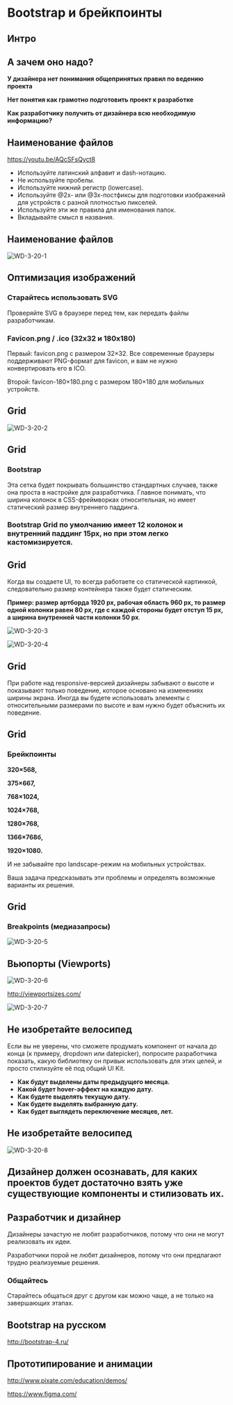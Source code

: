 # Bootstrap и брейкпоинты

## Интро

## А зачем оно надо?

**У дизайнера нет понимания общепринятых правил по ведению проекта**

**Нет понятия как грамотно подготовить проект к разработке**

**Как разработчику получить от дизайнера всю необходимую информацию?**

## Наименование файлов

https://youtu.be/AQcSFsQyct8

- Используйте латинский алфавит и dash-нотацию.
- Не используйте пробелы.
- Используйте нижний регистр (lowercase).
- Используйте @2x- или @3x-постфиксы для подготовки изображений для устройств с разной плотностью пикселей.
- Используйте эти же правила для именования папок.
- Вкладывайте смысл в названия.

## Наименование файлов

![WD-3-20-1](images/2019/03/wd-3-20-1.png)

## Оптимизация изображений

### Старайтесь использовать SVG

Проверяйте SVG в браузере перед тем, как передать файлы разработчикам.

### Favicon.png / .ico (32х32 и 180x180)

Первый: favicon.png с размером 32×32. Все современные браузеры поддерживают PNG-формат для favicon, и вам не нужно конвертировать его в ICO.

Второй: favicon-180×180.png с размером 180×180 для мобильных устройств.

## Grid

![WD-3-20-2](images/2019/03/wd-3-20-2.png)

## Grid

### Bootstrap

Эта сетка будет покрывать большинство стандартных случаев, также она проста в настройке для разработчика. Главное понимать, что ширина колонок в CSS-фреймворках относительная, но имеет статический размер внутреннего паддинга.

### Bootstrap Grid по умолчанию имеет 12 колонок и внутренний паддинг 15px, но при этом легко кастомизируется.

## Grid

Когда вы создаете UI, то всегда работаете со статической картинкой, следовательно размер контейнера также будет статическим.

**Пример: размер артборда 1920 px, рабочая область 960 px, то размер одной колонки равен 80 px, где с каждой стороны будет отступ 15 px, а ширина внутренней части колонки 50 px**.

![WD-3-20-3](images/2019/03/wd-3-20-3.png)

![WD-3-20-4](images/2019/03/wd-3-20-4.png)

## Grid

При работе над responsive-версией дизайнеры забывают о высоте и показывают только поведение, которое основано на изменениях ширины экрана. Иногда вы будете использовать элементы с относительными размерами по высоте и вам нужно будет объяснить их поведение.

## Grid

### Брейкпоинты

**320×568,**

**375×667,**

**768×1024,**

**1024×768,**

**1280×768,**

**1366×768б,**

**1920×1080.**

И не забывайте про landscape-режим на мобильных устройствах.

Ваша задача предсказывать эти проблемы и определять возможные варианты их решения.

## Grid

### Breakpoints (медиазапросы)

![WD-3-20-5](images/2019/03/wd-3-20-5.png)

## Вьюпорты (Viewports)

![WD-3-20-6](images/2019/03/wd-3-20-6.png)

http://viewportsizes.com/

![WD-3-20-7](images/2019/03/wd-3-20-7.png)

## Не изобретайте велосипед

Если вы не уверены, что сможете продумать компонент от начала до конца (к примеру, dropdown или datepicker), попросите разработчика показать, какую библиотеку он привык использовать для этих целей, и просто стилизуйте её под общий UI Kit.

- **Как будут выделены даты предыдущего месяца.**
- **Какой будет hover-эффект на каждую дату.**
- **Как будете выделять текущую дату.**
- **Как будете выделять выбранную дату.**
- **Как будет выглядеть переключение месяцев, лет.**

## Не изобретайте велосипед

![WD-3-20-8](images/2019/03/wd-3-20-8.png)

## Дизайнер **должен** осознавать, для каких проектов будет достаточно **взять** уже **существующие** компоненты **и стилизовать их.**

## Разработчик и дизайнер

Дизайнеры зачастую не любят разработчиков, потому что они не могут реализовать их идеи.

Разработчики порой не любят дизайнеров, потому что они предлагают трудно реализуемые решения.

### Общайтесь

Старайтесь общаться друг с другом как можно чаще, а не только на завершающих этапах.

## Bootstrap на русском

http://bootstrap-4.ru/

## Прототипирование и анимации

http://www.pixate.com/education/demos/

https://www.figma.com/
